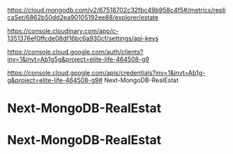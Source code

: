 https://cloud.mongodb.com/v2/67518702c32fbc49b958c4f5#/metrics/replicaSet/6862b50dd2ea90105192ee88/explorer/estate

https://console.cloudinary.com/app/c-1351376ef0ffcde08df16bc6a930cf/settings/api-keys

https://console.cloud.google.com/auth/clients?inv=1&invt=Ab1g5g&project=elite-life-464508-g9

https://console.cloud.google.com/apis/credentials?inv=1&invt=Ab1g-g&project=elite-life-464508-g9# Next-MongoDB-RealEstat
# Next-MongoDB-RealEstat
# Next-MongoDB-RealEstat
